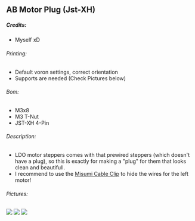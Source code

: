 ## AB Motor Plug (Jst-XH)
##### Credits:
- Myself xD

###### Printing:
- Default voron settings, correct orientation
- Supports are needed (Check Pictures below)

###### Bom:
- M3x8
- M3 T-Nut
- JST-XH 4-Pin

###### Description:
- LDO motor steppers comes with that prewired steppers (which doesn't have a plug), so this is exactly for making a "plug" for them that looks clean and beautifull.
- I recommend to use the [Misumi Cable Clip](https://github.com/Ramalama2/Voron-2-Mods/tree/main/Misumi_Cable_Clip "Misumi Cable Clip") to hide the wires for the left motor!

###### Pictures:
![](https://github.com/Ramalama2/Voron-2-Mods/raw/main/AB_Plug_JST-XH/Pic-Index.jpg)
![](https://github.com/Ramalama2/Voron-2-Mods/raw/main/AB_Plug_JST-XH/AB_Connector_Plug_V2.1_2.jpg)
![](https://github.com/Ramalama2/Voron-2-Mods/raw/main/AB_Plug_JST-XH/AB_Connector_Plug_V2.1_JstXH.png)

